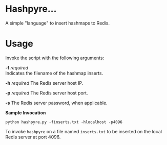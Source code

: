 # Hashpyre...

A simple "language" to insert hashmaps to Redis.

# Usage

Invoke the script with the following arguments:

**-f** _required_  
Indicates the filename of the hashmap inserts.

**-h** _required_
The Redis server host IP.

**-p** _required_
The Redis server host port.

**-s**
The Redis server password, when applicable.

**Sample Invocation**

    python hashpyre.py -finserts.txt -hlocalhost -p4096

To invoke `hashpyre` on a file named `inserts.txt` to be inserted on the local Redis server at port 4096.
